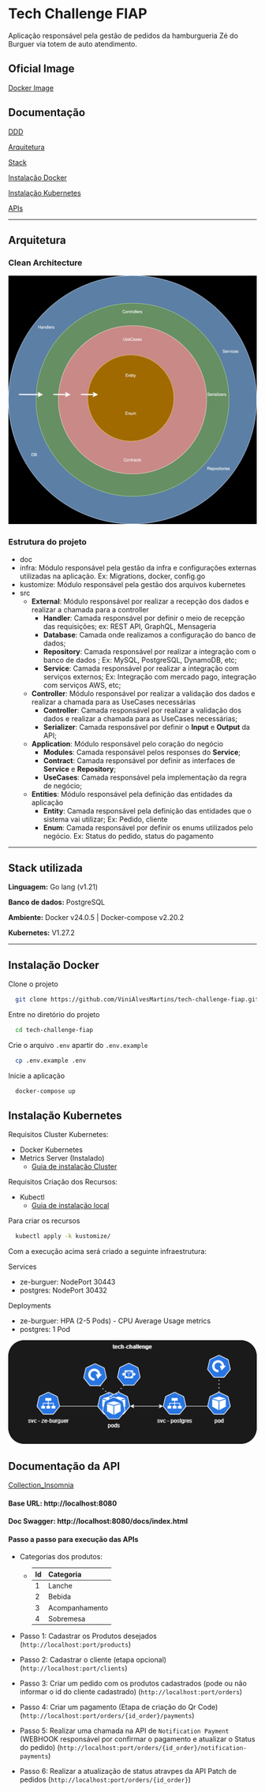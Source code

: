 # Tech Challenge FIAP

Aplicação responsável pela gestão de pedidos da hamburgueria Zé do Burguer via totem de auto atendimento.

## Oficial Image

[Docker Image](https://hub.docker.com/repository/docker/marcosilva/ze_burguer/general)

## Documentação

[DDD](https://miro.com/app/board/uXjVMjkFsPU=/?share_link_id=958233804889)

[Arquitetura](#arquitetura)

[Stack](#stack-utilizada)

[Instalação Docker](#instalação)

[Instalação Kubernetes](#instalação-k8s)

[APIs](#documentação-da-api)

---

## Arquitetura

### Clean Architecture

![Clean_Architecture](./doc/arquitetura/clean_arch.svg)

### Estrutura do projeto

- doc
- infra: Módulo responsável pela gestão da infra e configurações externas utilizadas na aplicação. Ex: Migrations, docker, config.go
- kustomize: Módulo responsável pela gestão dos arquivos kubernetes
- src
	- **External**: Módulo responsável por realizar a recepção dos dados e realizar a chamada para a controller
		- **Handler**: Camada responsável por definir o meio de recepção das requisições; ex: REST API, GraphQL, Mensageria
        - **Database**: Camada onde realizamos a configuração do banco de dados;
		- **Repository**: Camada responsável por realizar a integração com o banco de dados ; Ex: MySQL, PostgreSQL, DynamoDB, etc;
		- **Service**: Camada responsável por realizar a integração com serviços externos; Ex: Integração com mercado pago, integração com serviços AWS, etc;
    - **Controller**: Módulo responsável por realizar a validação dos dados e realizar a chamada para as UseCases necessárias
		- **Controller**: Camada responsável por realizar a validação dos dados e realizar a chamada para as UseCases necessárias;
		- **Serializer**: Camada responsável por definir o **Input** e **Output** da API;
    - **Application**: Módulo responsável pelo coração do negócio
        - **Modules**: Camada responsável pelos responses do **Service**; 
        - **Contract**: Camada responsável por definir as interfaces de **Service** e **Repository**;
        - **UseCases**: Camada responsável pela implementação da regra de negócio;
	- **Entities**: Módulo responsável pela definição das entidades da aplicação
        - **Entity**: Camada responsável pela definição das entidades que o sistema vai utilizar; Ex: Pedido, cliente
        - **Enum**: Camada responsável por definir os enums utilizados pelo negócio. Ex: Status do pedido, status do pagamento

---

## Stack utilizada

**Linguagem:** Go lang (v1.21)

**Banco de dados:** PostgreSQL

**Ambiente:** Docker v24.0.5 | Docker-compose v2.20.2

**Kubernetes:** V1.27.2

---

## Instalação Docker

Clone o projeto

```bash
  git clone https://github.com/ViniAlvesMartins/tech-challenge-fiap.git
```

Entre no diretório do projeto

```bash
  cd tech-challenge-fiap
```

Crie o arquivo `.env` apartir do `.env.example`

```bash
  cp .env.example .env
```

Inicie a aplicação

```bash
  docker-compose up
```
## Instalação Kubernetes

Requisitos Cluster Kubernetes:

- Docker Kubernetes
- Metrics Server (Instalado)
	- [Guia de instalação Cluster](https://github.com/kubernetes-sigs/metrics-server?tab=readme-ov-file#installation)

Requisitos Criação dos Recursos:

- Kubectl 
	- [Guia de instalação local](https://kubernetes.io/docs/tasks/tools/)

Para criar os recursos 

```bash
  kubectl apply -k kustomize/
```

Com a execução acima será criado a seguinte infraestrutura:

Services
 - ze-burguer: NodePort 30443
 - postgres: NodePort 30432

Deployments
 - ze-burguer: HPA (2-5 Pods) - CPU Average Usage metrics
 - postgres: 1 Pod

![K8S](./doc/infra/kubernetes.png)

## Documentação da API

[Collection_Insomnia](./doc/apis/insomnia.json)

#### Base URL: http://localhost:8080

#### Doc Swagger: http://localhost:8080/docs/index.html

#### Passo a passo para execução das APIs

  - Categorias dos produtos:
    - | Id | Categoria  |
      | -- | ---------- |
      | 1  | Lanche     |
      | 2  | Bebida     |
      | 3  | Acompanhamento   |
      | 4  | Sobremesa  |

 - Passo 1: Cadastrar os Produtos desejados (`http://localhost:port/products`)
 - Passo 2: Cadastrar o cliente (etapa opcional) (`http://localhost:port/clients`)
 - Passo 3: Criar um pedido com os produtos cadastrados (pode ou não informar o id do cliente cadastrado) (`http://localhost:port/orders`)
 - Passo 4: Criar um pagamento (Etapa de criação do Qr Code) (`http://localhost:port/orders/{id_order}/payments`)
 - Passo 5: Realizar uma chamada na API de `Notification Payment` (WEBHOOK responsável por confirmar o pagamento e atualizar o Status do pedido) (`http://localhost:port/orders/{id_order}/notification-payments`)
 - Passo 6: Realizar a atualização de status atravpes da API Patch de pedidos (`http://localhost:port/orders/{id_order}`)